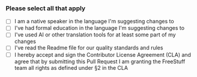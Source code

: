 
### Please select all that apply
- [ ] I am a native speaker in the language I'm suggesting changes to
- [ ] I've had formal education in the language I'm suggesting changes to
- [ ] I've used AI or other translation tools for at least some part of my changes
- [ ] I've read the Readme file for our quality standards and rules
- [ ] I hereby accept and sign the Contributor License Agreement (CLA) and agree that by submitting this Pull Request I am granting the FreeStuff team all rights as defined under §2 in the CLA
<!-- Note: You don't need to select all to qualify. Many of those points are purely for context or might even be a negative impression. -->
